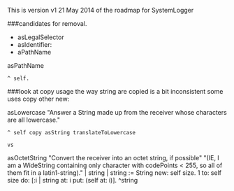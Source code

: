 This is version v1 21 May 2014 of the roadmap for SystemLogger

###candidates for removal.

* asLegalSelector
* asIdentifier:
* aPathName

asPathName	^ self.

###look at copy usage 
the way string are copied is a bit inconsistent some uses copy other new:


asLowercase	"Answer a String made up from the receiver whose characters are all 	lowercase."	^ self copy asString translateToLowercase
	
	vs
	

asOctetString	"Convert the receiver into an octet string, if possible"	"(IE, I am a WideString containing only character with codePoints < 255, so all of them fit in a latin1-string)."	| string |	string := String new: self size.	1 to: self size do: [:i | string at: i put: (self at: i)].	^string


